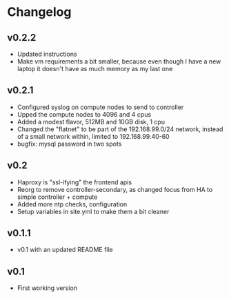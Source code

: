 # Changelog

## v0.2.2

* Updated instructions
* Make vm requirements a bit smaller, because even though I have a new laptop it doesn't have as much memory as my last one

## v0.2.1

* Configured syslog on compute nodes to send to controller
* Upped the compute nodes to 4096 and 4 cpus
* Added a modest flavor, 512MB and 10GB disk, 1 cpu
* Changed the "flatnet" to be part of the 192.168.99.0/24 network, instead of a small network within, limited to 192.168.99.40-60
* bugfix: mysql password in two spots


## v0.2

* Haproxy is "ssl-ifying" the frontend apis
* Reorg to remove controller-secondary, as changed focus from HA to simple controller + compute
* Added more ntp checks, configuration
* Setup variables in site.yml to make them a bit cleaner

## v0.1.1

* v0.1 with an updated README file


## v0.1

* First working version
